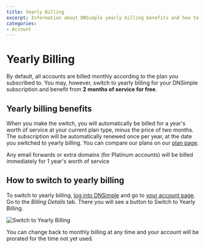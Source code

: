 ```yaml
---
title: Yearly Billing
excerpt: Information about DNSimple yearly billing benefits and how to activate it.
categories:
- Account
---
```


# Yearly Billing

By default, all accounts are billed monthly according to the plan you subscribed to. You may, however, switch to yearly billing for your DNSimple subscription and benefit from **2 months of service for free**.


## Yearly billing benefits

When you make the switch, you will automatically be billed for a year's worth of service at your current plan type, minus the price of two months. The subscription will be automatically renewed once per year, at the date you switched to yearly billing. You can compare our plans on our [plan page](https://dnsimple.com/plans).

Any email forwards or extra domains (for Platinum accounts) will be billed immediately for 1 year's worth of service


## How to switch to yearly billing

To switch to yearly billing, [log into DNSimple](https://dnsimple.com/login) and go to [your account page](https://dnsimple.com/account). Go to the *Billing Details* tab. There you will see a button to Switch to Yearly Billing.

![Switch to Yearly Billing](http://cl.ly/WRHg/switch-to-yearly-billing.jpg)

You can change back to monthly billing at any time and your account will be prorated for the time not yet used.
